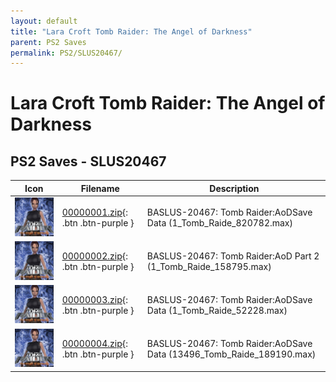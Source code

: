 ```yaml
---
layout: default
title: "Lara Croft Tomb Raider: The Angel of Darkness"
parent: PS2 Saves
permalink: PS2/SLUS20467/
---
```

# Lara Croft Tomb Raider: The Angel of Darkness

## PS2 Saves - SLUS20467

| Icon | Filename | Description |
|------|----------|-------------|
| ![Lara Croft Tomb Raider: The Angel of Darkness](icon0.png) | [00000001.zip](00000001.zip){: .btn .btn-purple } | BASLUS-20467: Tomb Raider:AoDSave Data (1_Tomb_Raide_820782.max) |
| ![Lara Croft Tomb Raider: The Angel of Darkness](icon0.png) | [00000002.zip](00000002.zip){: .btn .btn-purple } | BASLUS-20467: Tomb Raider:AoD Part 2 (1_Tomb_Raide_158795.max) |
| ![Lara Croft Tomb Raider: The Angel of Darkness](icon0.png) | [00000003.zip](00000003.zip){: .btn .btn-purple } | BASLUS-20467: Tomb Raider:AoDSave Data (1_Tomb_Raide_52228.max) |
| ![Lara Croft Tomb Raider: The Angel of Darkness](icon0.png) | [00000004.zip](00000004.zip){: .btn .btn-purple } | BASLUS-20467: Tomb Raider:AoDSave Data (13496_Tomb_Raide_189190.max) |
